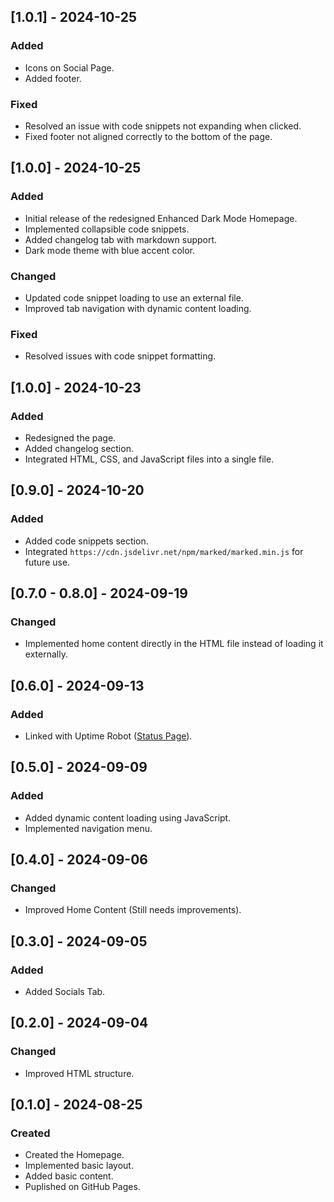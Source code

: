 ## [1.0.1] - 2024-10-25

### Added
- Icons on Social Page.
- Added footer.

### Fixed
- Resolved an issue with code snippets not expanding when clicked.
- Fixed footer not aligned correctly to the bottom of the page.

## [1.0.0] - 2024-10-25

### Added
- Initial release of the redesigned Enhanced Dark Mode Homepage.
- Implemented collapsible code snippets.
- Added changelog tab with markdown support.
- Dark mode theme with blue accent color.

### Changed
- Updated code snippet loading to use an external file.
- Improved tab navigation with dynamic content loading.

### Fixed
- Resolved issues with code snippet formatting.

## [1.0.0] - 2024-10-23

### Added
- Redesigned the page.
- Added changelog section.
- Integrated HTML, CSS, and JavaScript files into a single file.

## [0.9.0] - 2024-10-20

### Added
- Added code snippets section.
- Integrated `https://cdn.jsdelivr.net/npm/marked/marked.min.js` for future use.

## [0.7.0 - 0.8.0] - 2024-09-19

### Changed
- Implemented home content directly in the HTML file instead of loading it externally.

## [0.6.0] - 2024-09-13

### Added
- Linked with Uptime Robot ([Status Page](https://stats.uptimerobot.com/1bM6OM4pTN)).

## [0.5.0] - 2024-09-09

### Added
- Added dynamic content loading using JavaScript.
- Implemented navigation menu.

## [0.4.0] - 2024-09-06

### Changed
- Improved Home Content (Still needs improvements).

## [0.3.0] - 2024-09-05

### Added
- Added Socials Tab.

## [0.2.0] - 2024-09-04

### Changed
- Improved HTML structure.

## [0.1.0] - 2024-08-25

### Created
- Created the Homepage.
- Implemented basic layout.
- Added basic content.
- Puplished on GitHub Pages.
